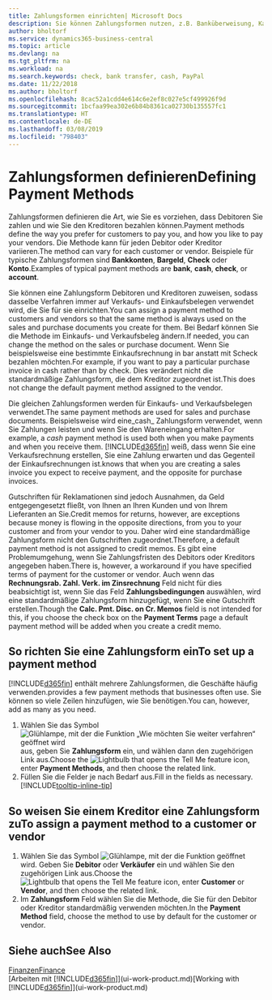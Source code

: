 ```yaml
---
title: Zahlungsformen einrichten| Microsoft Docs
description: Sie können Zahlungsformen nutzen, z.B. Banküberweisung, Kasse oder Paypal, um festzulegen, wie eine Rechnung bezahlt wird.
author: bholtorf
ms.service: dynamics365-business-central
ms.topic: article
ms.devlang: na
ms.tgt_pltfrm: na
ms.workload: na
ms.search.keywords: check, bank transfer, cash, PayPal
ms.date: 11/22/2018
ms.author: bholtorf
ms.openlocfilehash: 8cac52a1cdd4e614c6e2ef8c027e5cf499926f9d
ms.sourcegitcommit: 1bcfaa99ea302e6b84b8361ca02730b135557fc1
ms.translationtype: HT
ms.contentlocale: de-DE
ms.lasthandoff: 03/08/2019
ms.locfileid: "798403"
---
```

# <a name="defining-payment-methods"></a><span data-ttu-id="325da-103">Zahlungsformen definieren</span><span class="sxs-lookup"><span data-stu-id="325da-103">Defining Payment Methods</span></span>
<span data-ttu-id="325da-104">Zahlungsformen definieren die Art, wie Sie es vorziehen, dass Debitoren Sie zahlen und wie Sie den Kreditoren bezahlen können.</span><span class="sxs-lookup"><span data-stu-id="325da-104">Payment methods define the way you prefer for customers to pay you, and how you like to pay your vendors.</span></span> <span data-ttu-id="325da-105">Die Methode kann für jeden Debitor oder Kreditor variieren.</span><span class="sxs-lookup"><span data-stu-id="325da-105">The method can vary for each customer or vendor.</span></span> <span data-ttu-id="325da-106">Beispiele für typische Zahlungsformen sind **Bankkonten**, **Bargeld**, **Check** oder **Konto**.</span><span class="sxs-lookup"><span data-stu-id="325da-106">Examples of typical payment methods are **bank**, **cash**, **check**, or **account**.</span></span> 

<span data-ttu-id="325da-107">Sie können eine Zahlungsform Debitoren und Kreditoren zuweisen, sodass dasselbe Verfahren  immer auf Verkaufs- und Einkaufsbelegen verwendet wird, die Sie für sie einrichten.</span><span class="sxs-lookup"><span data-stu-id="325da-107">You can assign a payment method to customers and vendors so that the same method is always used on the sales and purchase documents you create for them.</span></span> <span data-ttu-id="325da-108">Bei Bedarf können Sie die Methode im Einkaufs- und Verkaufsbeleg ändern.</span><span class="sxs-lookup"><span data-stu-id="325da-108">If needed, you can change the method on the sales or purchase document.</span></span> <span data-ttu-id="325da-109">Wenn Sie beispielsweise eine bestimmte Einkaufsrechnung in bar anstatt mit Scheck bezahlen möchten.</span><span class="sxs-lookup"><span data-stu-id="325da-109">For example, if you want to pay a particular purchase invoice in cash rather than by check.</span></span> <span data-ttu-id="325da-110">Dies verändert nicht die standardmäßige Zahlungsform, die dem Kreditor zugeordnet ist.</span><span class="sxs-lookup"><span data-stu-id="325da-110">This does not change the default payment method assigned to the vendor.</span></span>

<span data-ttu-id="325da-111">Die gleichen Zahlungsformen werden für Einkaufs- und Verkaufsbelegen verwendet.</span><span class="sxs-lookup"><span data-stu-id="325da-111">The same payment methods are used for sales and purchase documents.</span></span> <span data-ttu-id="325da-112">Beispielsweise wird eine_cash_ Zahlungsform verwendet, wenn Sie Zahlungen leisten und wenn Sie den Wareneingang erhalten.</span><span class="sxs-lookup"><span data-stu-id="325da-112">For example, a _cash_ payment method is used both when you make payments and when you receive them.</span></span> [!INCLUDE[d365fin](includes/d365fin_md.md)] <span data-ttu-id="325da-113">weiß, dass wenn Sie eine Verkaufsrechnung erstellen, Sie eine Zahlung erwarten und das Gegenteil der Einkaufsrechnungen ist.</span><span class="sxs-lookup"><span data-stu-id="325da-113">knows that when you are creating a sales invoice you expect to receive payment, and the opposite for purchase invoices.</span></span> 

<span data-ttu-id="325da-114">Gutschriften für Reklamationen sind jedoch Ausnahmen, da Geld entgegengesetzt fließt, von Ihnen an Ihren Kunden und von Ihrem Lieferanten an Sie.</span><span class="sxs-lookup"><span data-stu-id="325da-114">Credit memos for returns, however, are exceptions because money is flowing in the opposite directions, from you to your customer and from your vendor to you.</span></span> <span data-ttu-id="325da-115">Daher wird eine standardmäßige Zahlungsform nicht den Gutschriften zugeordnet.</span><span class="sxs-lookup"><span data-stu-id="325da-115">Therefore, a default payment method is not assigned to credit memos.</span></span> <span data-ttu-id="325da-116">Es gibt eine Problemumgehung, wenn Sie Zahlungsfristen des Debitors oder Kreditors angegeben haben.</span><span class="sxs-lookup"><span data-stu-id="325da-116">There is, however, a workaround if you have specified terms of payment for the customer or vendor.</span></span> <span data-ttu-id="325da-117">Auch wenn das **Rechnungsrab. Zahl. Verk. im Zinsrechnung** Feld nicht für dies beabsichtigt ist, wenn Sie das Feld **Zahlungsbedingungen** auswählen, wird eine standardmäßige Zahlungsform hinzugefügt, wenn Sie eine Gutschrift erstellen.</span><span class="sxs-lookup"><span data-stu-id="325da-117">Though the **Calc. Pmt. Disc. on Cr. Memos** field is not intended for this, if you choose the check box on the **Payment Terms** page a default payment method will be added when you create a credit memo.</span></span>

## <a name="to-set-up-a-payment-method"></a><span data-ttu-id="325da-118">So richten Sie eine Zahlungsform ein</span><span class="sxs-lookup"><span data-stu-id="325da-118">To set up a payment method</span></span>
[!INCLUDE[d365fin](includes/d365fin_md.md)] <span data-ttu-id="325da-119">enthält mehrere Zahlungsformen, die Geschäfte häufig verwenden.</span><span class="sxs-lookup"><span data-stu-id="325da-119">provides a few payment methods that businesses often use.</span></span> <span data-ttu-id="325da-120">Sie können so viele Zeilen hinzufügen, wie Sie benötigen.</span><span class="sxs-lookup"><span data-stu-id="325da-120">You can, however, add as many as you need.</span></span>

1. <span data-ttu-id="325da-121">Wählen Sie das Symbol ![Glühlampe, mit der die Funktion „Wie möchten Sie weiter verfahren“ geöffnet wird](media/ui-search/search_small.png "Wie möchten Sie weiter verfahren?") aus, geben Sie **Zahlungsform** ein, und wählen dann den zugehörigen Link aus.</span><span class="sxs-lookup"><span data-stu-id="325da-121">Choose the ![Lightbulb that opens the Tell Me feature](media/ui-search/search_small.png "Tell me what you want to do") icon, enter **Payment Methods**, and then choose the related link.</span></span>
2. <span data-ttu-id="325da-122">Füllen Sie die Felder je nach Bedarf aus.</span><span class="sxs-lookup"><span data-stu-id="325da-122">Fill in the fields as necessary.</span></span> [!INCLUDE[tooltip-inline-tip](includes/tooltip-inline-tip_md.md)]

## <a name="to-assign-a-payment-method-to-a-customer-or-vendor"></a><span data-ttu-id="325da-123">So weisen Sie einem Kreditor eine Zahlungsform zu</span><span class="sxs-lookup"><span data-stu-id="325da-123">To assign a payment method to a customer or vendor</span></span>
1. <span data-ttu-id="325da-124">Wählen Sie das Symbol ![Glühlampe, mit der die Funktion](media/ui-search/search_small.png "Wie möchten Sie weiter verfahren") geöffnet wird. Geben Sie **Debitor** oder **Verkäufer** ein und wählen Sie den zugehörigen Link aus.</span><span class="sxs-lookup"><span data-stu-id="325da-124">Choose the ![Lightbulb that opens the Tell Me feature](media/ui-search/search_small.png "Tell me what you want to do") icon, enter **Customer** or **Vendor**, and then choose the related link.</span></span>
2. <span data-ttu-id="325da-125">Im **Zahlungsform** Feld wählen Sie die Methode, die Sie für den Debitor oder Kreditor standardmäßig verwenden möchten.</span><span class="sxs-lookup"><span data-stu-id="325da-125">In the **Payment Method** field, choose the method to use by default for the customer or vendor.</span></span>

## <a name="see-also"></a><span data-ttu-id="325da-126">Siehe auch</span><span class="sxs-lookup"><span data-stu-id="325da-126">See Also</span></span>
[<span data-ttu-id="325da-127">Finanzen</span><span class="sxs-lookup"><span data-stu-id="325da-127">Finance</span></span>](finance.md)  
<span data-ttu-id="325da-128">[Arbeiten mit [!INCLUDE[d365fin](includes/d365fin_md.md)]](ui-work-product.md)</span><span class="sxs-lookup"><span data-stu-id="325da-128">[Working with [!INCLUDE[d365fin](includes/d365fin_md.md)]](ui-work-product.md)</span></span>  
